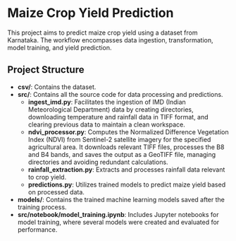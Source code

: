 # Maize Crop Yield Prediction

This project aims to predict maize crop yield using a dataset from Karnataka. The workflow encompasses data ingestion, transformation, model training, and yield prediction.

## Project Structure

- **csv/**: Contains the dataset.
- **src/**: Contains all the source code for data processing and predictions.
  - **ingest_imd.py**: Facilitates the ingestion of IMD (Indian Meteorological Department) data by creating directories, downloading temperature and rainfall data in TIFF format, and clearing previous data to maintain a clean workspace.
  - **ndvi_processor.py**: Computes the Normalized Difference Vegetation Index (NDVI) from Sentinel-2 satellite imagery for the specified agricultural area. It downloads relevant TIFF files, processes the B8 and B4 bands, and saves the output as a GeoTIFF file, managing directories and avoiding redundant calculations.
  - **rainfall_extraction.py**: Extracts and processes rainfall data relevant to crop yield.
  - **predictions.py**: Utilizes trained models to predict maize yield based on processed data.
- **models/**: Contains the trained machine learning models saved after the training process.
- **src/notebook/model_training.ipynb**: Includes Jupyter notebooks for model training, where several models were created and evaluated for performance.
